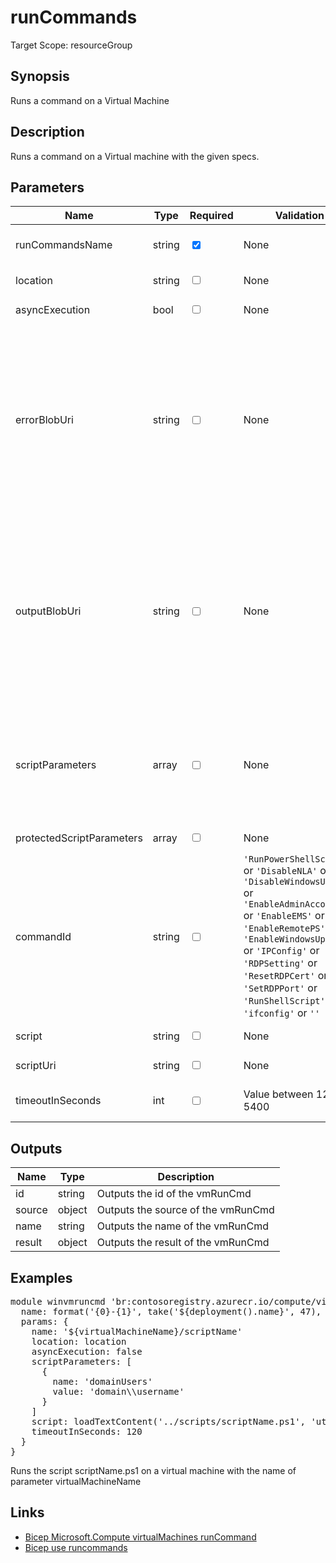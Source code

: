 ﻿# runCommands

Target Scope: resourceGroup

## Synopsis
Runs a command on a Virtual Machine

## Description
Runs a command on a Virtual machine with the given specs.

## Parameters
| Name | Type | Required | Validation | Default value | Description |
| -- |  -- | -- | -- | -- | -- |
| runCommandsName | string | <input type="checkbox" checked> | None | <pre></pre> | The name for the Run Command resource.<br>Example:<br>'&#36;{virtualMachineName}/myScriptName' |
| location | string | <input type="checkbox"> | None | <pre>resourceGroup().location</pre> | The Virtual Machine location. |
| asyncExecution | bool | <input type="checkbox"> | None | <pre>false</pre> | Optional. If set to true, provisioning will complete as soon as the script starts and will not wait for script to complete. |
| errorBlobUri | string | <input type="checkbox"> | None | <pre>''</pre> | Optional. The Azure storage blob where script error stream can be uploaded to. Upload a blob (e.g error.txt) and create a SAS token.<br>The template deployment outputs do not include the script execution outputs.<br>If you want to see the err outputs you can see it in the blobs using the errorBlobUri parameters.<br>Once the execution is completed, you will be able to download the output from blob container in the Storage Account.<br>Make sure to use unique blob names with multiple vm runs or they will be overwritten.<br>Example:<br>'https://stgaccountname.&#36;{environment().suffixes.storage}/error?sp=racwdl&st=2022-10-10T12:22:15Z&se=2022-10-10T20:22:15Z&spr=https&sv=2021-06-08&sr=c&sig=TOyBPkQIDISVjIxNeXy0lM1Nbne%2FyP5EydXH3juOLY%3D' |
| outputBlobUri | string | <input type="checkbox"> | None | <pre>''</pre> | Optional. The Azure storage blob where script output stream can be uploaded to. Upload a blob (e.g output.txt) and create a SAS token.<br>The template deployment outputs do not include the script execution outputs.<br>If you want to see stdout outputs you can see it in the blobs using the outputBlobUri parameters.<br>Once the execution is completed, you will be able to download the output from blob container in the Storage Account.<br>Make sure to use unique blob names with multiple vm runs or they will be overwritten.<br>Example:<br>'https://stgaccountname.&#36;{environment().suffixes.storage}/output?sp=racwdl&st=2022-10-10T12:22:15Z&se=2022-10-10T20:22:15Z&spr=https&sv=2021-06-08&sr=c&sig=TOyBPkQIDISVjIxNeXy0lM1Nbne%2FyP5EydXH3juOLQY%3' |
| scriptParameters | array | <input type="checkbox"> | None | <pre>[]</pre> | The parameters used by the script. Required properties for Windows VMs are: name, value, and for Linux VMs are: value<br>Example:<br>[<br>&nbsp;&nbsp;&nbsp;{<br>&nbsp;&nbsp;&nbsp;&nbsp;&nbsp;name: 'adminUsers'<br>&nbsp;&nbsp;&nbsp;&nbsp;&nbsp;value: 'domain\\username'<br>&nbsp;&nbsp;&nbsp;}<br>] |
| protectedScriptParameters | array | <input type="checkbox"> | None | <pre>[]</pre> | The protected parameters used by the script. Required properties for Windows VMs are: name, value, and for Linux VMs are: value |
| commandId | string | <input type="checkbox"> | `'RunPowerShellScript'` or `'DisableNLA'` or `'DisableWindowsUpdate'` or `'EnableAdminAccount'` or `'EnableEMS'` or `'EnableRemotePS'` or `'EnableWindowsUpdate'` or `'IPConfig'` or `'RDPSetting'` or `'ResetRDPCert'` or `'SetRDPPort'` or `'RunShellScript'` or `'ifconfig'` or `''` | <pre>''</pre> | Specifies a commandId of predefined built-in script. i.e. \'RunPowerShellScript\' for Windows or \'RunShellScript\' for Linux<br>Do not specify this parameter together with the 'script' or 'scriptUri' parameters. |
| script | string | <input type="checkbox"> | None | <pre>''</pre> | The script content to be executed on the VM. required when the commandId and scriptUri are not specified. |
| scriptUri | string | <input type="checkbox"> | None | <pre>''</pre> | The script download location. required when the commandId and script are not specified. |
| timeoutInSeconds | int | <input type="checkbox"> | Value between 120-5400 | <pre>120</pre> | The timeout in seconds to execute the run command. Minimum value is 120 seconds (2 minutes) and default value is 300 seconds (5 minutes). Maximum value is 5400 seconds (90 minutes). |

## Outputs
| Name | Type | Description |
| -- |  -- | -- |
| id | string | Outputs the id of the vmRunCmd |
| source | object | Outputs the source of the vmRunCmd |
| name | string | Outputs the name of the vmRunCmd |
| result | object | Outputs the result of the vmRunCmd |

## Examples
<pre>
module winvmruncmd 'br:contosoregistry.azurecr.io/compute/virtualmachines/runCommands:latest' = {
  name: format('{0}-{1}', take('${deployment().name}', 47), 'runWinCmd')
  params: {
    name: '${virtualMachineName}/scriptName'
    location: location
    asyncExecution: false
    scriptParameters: [
      {
        name: 'domainUsers'
        value: 'domain\\username'
      }
    ]
    script: loadTextContent('../scripts/scriptName.ps1', 'utf-8')
    timeoutInSeconds: 120
  }
}
</pre>
<p>Runs the script scriptName.ps1 on a virtual machine with the name of parameter virtualMachineName</p>

## Links
- [Bicep Microsoft.Compute virtualMachines runCommand](https://learn.microsoft.com/en-us/azure/templates/microsoft.compute/virtualmachines/runcommands?pivots=deployment-language-bicep)<br>
- [Bicep use runcommands](https://github.com/tyconsulting/BlogPosts/tree/master/Azure-Bicep/vm-run-cmd)
